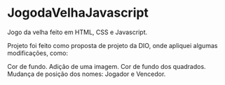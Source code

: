 # JogodaVelhaJavascript

Jogo da velha feito em HTML, CSS e Javascript.

 Projeto foi feito como proposta de projeto da DIO, onde apliquei algumas modificações, como:  

Cor de fundo.
Adição de uma imagem.
Cor de fundo dos quadrados.
Mudança de posição dos nomes: Jogador e Vencedor.
